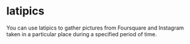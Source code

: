 latipics
========

You can use latipics to gather pictures from Foursquare and Instagram taken in a particular place during a specified period of time.

